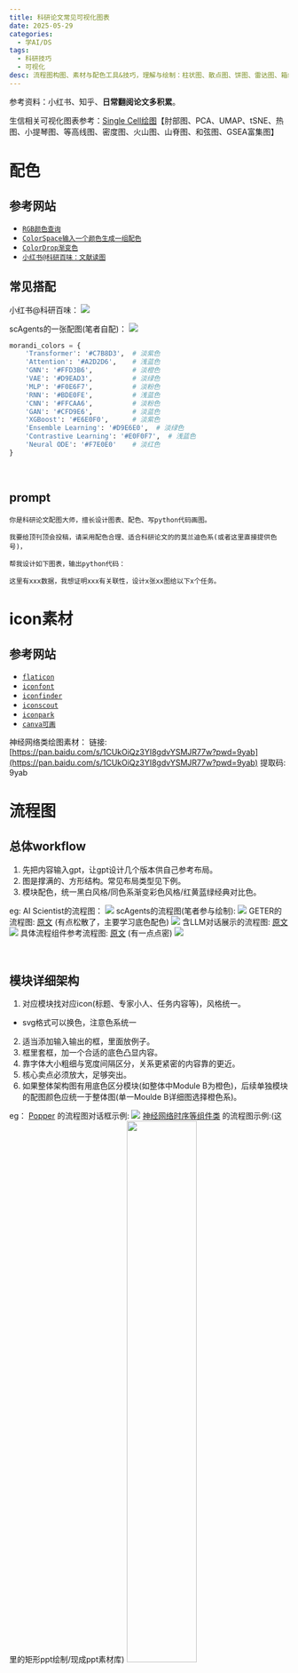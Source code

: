 ```yaml
---
title: 科研论文常见可视化图表
date: 2025-05-29
categories:
  - 学AI/DS
tags:
  - 科研技巧
  - 可视化
desc: 流程图构图、素材与配色工具&技巧，理解与绘制：柱状图、散点图、饼图、雷达图、箱线图、ROC曲线、桑基图、网络图
---
```


参考资料：小红书、知乎、**日常翻阅论文多积累**。


生信相关可视化图表参考：[Single Cell绘图](../SingleCell绘图)【肘部图、PCA、UMAP、tSNE、热图、小提琴图、等高线图、密度图、火山图、山脊图、和弦图、GSEA富集图】

# 配色

## 参考网站

- <a href="https://tools.jb51.net/static/colorpicker/">`RGB颜色查询`</a>
- <a href="https://mycolor.space/?hex=%23845EC2&sub=1">`ColorSpace输入一个颜色生成一组配色`</a>
- <a href="https://colordrop.io/">`ColorDrop渐变色`</a>
- <a href="https://www.xiaohongshu.com/collection/item/660fe3b1b900000000000001?xhsshare=WeixinSession&appuid=64f6cb2500000000060318b6&apptime=1748513951&share_id=d3d42bf052cb43f19480095d758a934c&share_channel=wechat">`小红书@科研百味：文献读图`</a>

## 常见搭配

小红书@科研百味：
<img src="https://raw.githubusercontent.com/YukinoshitaSherry/qycf_picbed/main/img/eaf1d2c08c72ceacb9d693b76272b7e.jpg">

scAgents的一张配图(笔者自配)：
<img src="https://raw.githubusercontent.com/YukinoshitaSherry/qycf_picbed/main/img/bb8c2491f70f517716ff06d47dec28f.png">

```python
morandi_colors = {
    'Transformer': '#C7B8D3',  # 淡紫色
    'Attention': '#A2D2D6',    # 浅蓝色
    'GNN': '#FFD3B6',          # 淡橙色
    'VAE': '#D9EAD3',          # 淡绿色
    'MLP': '#F0E6F7',          # 淡粉色
    'RNN': '#BDE0FE',          # 浅蓝色
    'CNN': '#FFCAA6',          # 淡粉色
    'GAN': '#CFD9E6',          # 淡蓝色
    'XGBoost': '#E6E0F0',      # 淡紫色
    'Ensemble Learning': '#D9E6E0',  # 淡绿色
    'Contrastive Learning': '#E0F0F7',  # 浅蓝色
    'Neural ODE': '#F7E0E0'    # 淡红色
}
```
<br>

## prompt

```text
你是科研论文配图大师，擅长设计图表、配色、写python代码画图。

我要给顶刊顶会投稿，请采用配色合理、适合科研论文的的莫兰迪色系(或者这里直接提供色号)，

帮我设计如下图表，输出python代码：

这里有xxx数据，我想证明xxx有关联性，设计x张xx图给以下x个任务。
```

# icon素材

## 参考网站

- <a href="https://www.flaticon.com/">`flaticon`</a>
- <a href="https://www.iconfont.cn/">`iconfont`</a>
- <a href="https://www.iconfinder.com/">`iconfinder`</a>
- <a href="https://iconscout.com/">`iconscout`</a>
- <a href="https://iconpark.oceanengine.com/home">`iconpark`</a>
- <a href="https://www.canva.cn/">`canva可画`</a>

神经网络类绘图素材：
链接:  [https://pan.baidu.com/s/1CUkOiQz3YI8gdvYSMJR77w?pwd=9yab](https://pan.baidu.com/s/1CUkOiQz3YI8gdvYSMJR77w?pwd=9yab) 提取码: 9yab
<br>


# 流程图

## 总体workflow

1. 先把内容输入gpt，让gpt设计几个版本供自己参考布局。
2. 图是撑满的、方形结构。常见布局类型见下例。
3. 模块配色，统一黑白风格/同色系渐变彩色风格/红黄蓝绿经典对比色。

eg:
AI Scientist的流程图：
<img src="https://raw.githubusercontent.com/YukinoshitaSherry/qycf_picbed/main/img/0773115d45261e1386f84f1d1264a1d.jpg">
scAgents的流程图(笔者参与绘制):
<img src="https://raw.githubusercontent.com/YukinoshitaSherry/qycf_picbed/main/img/20250601150818738.png">
GETER的流程图: <a href="https://arxiv.org/pdf/2505.15245">原文</a> (有点松散了，主要学习底色配色)
<img src="https://raw.githubusercontent.com/YukinoshitaSherry/qycf_picbed/main/img/d17b3b66d3a9181bbab656d6f6ec520.jpg">
含LLM对话展示的流程图: <a href="https://arxiv.org/pdf/2505.19122">原文</a>
<img src="https://raw.githubusercontent.com/YukinoshitaSherry/qycf_picbed/main/img/04f21a33936d4cbc5ed88ce938412bd.jpg">
具体流程组件参考流程图: <a href="https://arxiv.org/pdf/2211.14633">原文</a> (有一点点密)
<img src="https://raw.githubusercontent.com/YukinoshitaSherry/qycf_picbed/main/img/3dd9b30c21ace7cce78601fc769f7fb.jpg">

<br>


## 模块详细架构

1. 对应模块找对应icon(标题、专家小人、任务内容等)，风格统一。
  - svg格式可以换色，注意色系统一
2. 适当添加输入输出的框，里面放例子。
3. 框里套框，加一个合适的底色凸显内容。
4. 靠字体大小粗细与宽度间隔区分，关系更紧密的内容靠的更近。
5. 核心卖点必须放大，足够突出。
6. 如果整体架构图有用底色区分模块(如整体中Module B为橙色)，后续单独模块的配图颜色应统一于整体图(单一Moulde B详细图选择橙色系)。

eg：
<a href="https://arxiv.org/pdf/2502.09858">Popper</a> 的流程图对话框示例:
<img src="https://raw.githubusercontent.com/YukinoshitaSherry/qycf_picbed/main/img/20250601152033554.png">
<a href="https://arxiv.org/pdf/2505.03484">神经网络时序等组件类</a> 的流程图示例:(这里的矩形ppt绘制/现成ppt素材库)
<img src="https://raw.githubusercontent.com/YukinoshitaSherry/qycf_picbed/main/img/c7d79c1838f60ab3a9535ffc48bdb93.jpg" style="width:50%">
<br>

## ppt绘制技巧

1. 善用组合键与取消组合。
2. 善用置于顶层、置于底层，尤其是调整文本框背景色的时候。
3. 一些图形可以利用基础图形图标组合/遮挡创造出来。

<br>



# 结果可视化图表



## 柱状图
**Bar Chart**

### 作用
柱状图用于比较不同类别或组之间的数值大小，能够直观地展示数据的分布和对比关系。

### 参数
- `x`：指定 x 轴的类别或组别，通常是离散的文本标签或分类变量。
- `height`：指定每个柱子的高度，表示对应的数值大小。
- `width`：指定柱子的宽度，默认值通常为 0.8，可通过调整该值改变柱子之间的间距和整体布局。
- `bottom`：指定柱子的起始位置，默认为 0，可用于堆叠柱状图等场景。
- `align`：指定柱子的对齐方式，默认为`'center'`，也可选择`'edge'`。
- `color`：指定柱子的颜色，可以是单一颜色或颜色列表，用于区分不同的类别或组。


### 示例代码
```python
import matplotlib.pyplot as plt
import numpy as np
# 示例数据

tasks = ['drug', 'gene', 'cytokines']
metrics = ['Hal↑', 'Rel↓', 'Utl↓']
original_data = {
    'drug': [0.70, 0.25, 0.29],
    'gene': [0.72, 0.26, 0.29],
    'cytokines': [0.64, 0.30, 0.33],
}

new_data = {
    'drug': [0.75, 0.22, 0.28],
    'gene': [0.74, 0.23, 0.2655],
    'cytokines': [0.67, 0.26, 0.31],
}


# 莫兰迪色系（蓝色和绿色）
colors_blue = {
    'drug': '#5d7a94',
    'gene': '#7fb9d9',
    'cytokines': '#a5c5e0'
}

colors_green = {
    'drug': '#5e8b7e',
    'gene': '#8fb9a8',
    'cytokines': '#c4e0d4'
}

# 创建图表
fig, ax = plt.subplots(figsize=(12, 7))

# 设置柱子宽度和位置
bar_width = 0.25  # 增加柱子宽度
small_gap = 0.05  # 小组内的间隔
large_gap = 0.3   # 大组间的间隔

# 计算每种指标的起始位置
hal_start = 0
rel_start = hal_start + 3 * (2 * bar_width + small_gap) + large_gap
utl_start = rel_start + 3 * (2 * bar_width + small_gap) + large_gap

# 绘制柱状图
for i, task in enumerate(tasks):
    # Hal↑指标
    # 原始RAG系统（绿色）
    pos_hal_original = hal_start + i * (2 * bar_width + small_gap)
    bar_hal_original = ax.bar(pos_hal_original, original_data[task][0], bar_width, color=colors_green[task])
    ax.bar_label(bar_hal_original, padding=3, fmt='%.2f', fontweight='bold')

    # 新方法（蓝色）
    pos_hal_new = pos_hal_original + bar_width
    bar_hal_new = ax.bar(pos_hal_new, new_data[task][0], bar_width, color=colors_blue[task])
    ax.bar_label(bar_hal_new, padding=3, fmt='%.2f', fontweight='bold')

    # Rel↓指标
    # 原始RAG系统（绿色）
    pos_rel_original = rel_start + i * (2 * bar_width + small_gap)
    bar_rel_original = ax.bar(pos_rel_original, original_data[task][1], bar_width, color=colors_green[task])
    ax.bar_label(bar_rel_original, padding=3, fmt='%.2f', fontweight='bold')

    # 新方法（蓝色）
    pos_rel_new = pos_rel_original + bar_width
    bar_rel_new = ax.bar(pos_rel_new, new_data[task][1], bar_width, color=colors_blue[task])
    ax.bar_label(bar_rel_new, padding=3, fmt='%.2f', fontweight='bold')

    # Utl↓指标
    # 原始RAG系统（绿色）
    pos_utl_original = utl_start + i * (2 * bar_width + small_gap)
    bar_utl_original = ax.bar(pos_utl_original, original_data[task][2], bar_width, color=colors_green[task])
    ax.bar_label(bar_utl_original, padding=3, fmt='%.2f', fontweight='bold')

    # 新方法（蓝色）
    pos_utl_new = pos_utl_original + bar_width
    bar_utl_new = ax.bar(pos_utl_new, new_data[task][2], bar_width, color=colors_blue[task])
    ax.bar_label(bar_utl_new, padding=3, fmt='%.2f', fontweight='bold')

# 设置 X 轴刻度和标签
ax.set_xticks([hal_start + 3 * (bar_width + small_gap/2),
               rel_start + 3 * (bar_width + small_gap/2),
               utl_start + 3 * (bar_width + small_gap/2)])
ax.set_xticklabels(metrics, fontweight='bold')

# 设置 Y 轴标签
ax.set_ylabel('Score', fontweight='bold')

# 添加标题
ax.set_title('RAG System Evaluation Comparison', fontweight='bold')

# 添加图例
ax.legend(['Normal RAG-drug', 'Agentic RAG-drug', 'Normal RAG-gene', 'Agentic RAG-gene', 'Normal RAG-cytokines', 'Agentic RAG-cytokines',
           ],
          loc='upper right')

# 添加底部和左侧的数轴线
ax.spines['top'].set_visible(False)
ax.spines['right'].set_visible(False)
ax.spines['left'].set_visible(True)
ax.spines['bottom'].set_visible(True)

# 去掉误差线和网格线
ax.grid(False)

# 调整 Y 轴范围以确保数值标注完全显示
ax.set_ylim(0, 0.8)

# 显示图表
plt.tight_layout()
plt.show()
```
<img src="https://raw.githubusercontent.com/YukinoshitaSherry/qycf_picbed/main/img/20250601175616830.png" style="width:75%">
<br>


## 散点图
**Scatter Plot**

#### 作用
散点图用于展示两个变量之间的关系，可以揭示数据的分布模式、相关性以及异常值等。

#### 参数
- `x`：指定 x 轴的数值变量。
- `y`：指定 y 轴的数值变量。
- `s`：指定点的大小，默认值通常为 20，可以是单一数值或数组，用于表示第三个变量的大小。
- `c`：指定点的颜色，默认为`'blue'`，可以是单一颜色、颜色列表或数值数组（用于颜色映射）。
- `marker`：指定点的形状，默认为`'o'`，可选择如`','`、`'.'`、`'s'`、`'P'`等。
- `alpha`：指定点的透明度，默认为 1，可用于处理重叠点的可视化问题。

#### 示例代码
```python
import seaborn as sns
import matplotlib.pyplot as plt
import pandas as pd
import numpy as np

# 设置中文字体
plt.rcParams['font.sans-serif'] = ['SimHei']  # 用来正常显示中文标签
plt.rcParams['axes.unicode_minus'] = False  # 用来正常显示负号

# 创建示例数据
np.random.seed(42)
n_samples = 100
data = pd.DataFrame({
    '特征1': np.random.normal(0, 1, n_samples),
    '特征2': np.random.normal(0, 1, n_samples),
    '类别': np.random.choice(['A', 'B', 'C'], n_samples),
    '大小': np.random.uniform(10, 200, n_samples)
})

# 创建图形
plt.figure(figsize=(10, 8))

# 使用 seaborn 绘制散点图
scatter = sns.scatterplot(
    data=data,
    x='特征1',
    y='特征2',
    hue='类别',  # 根据类别设置不同颜色
    size='大小',  # 根据大小设置不同点的大小
    sizes=(20, 200),  # 设置点的大小范围
    alpha=0.6,  # 设置透明度
    palette='Set2'  # 设置颜色主题
)

# 添加标题和标签
plt.title('散点图示例', fontsize=15, pad=15)
plt.xlabel('特征1', fontsize=12)
plt.ylabel('特征2', fontsize=12)

# 添加网格线
plt.grid(True, linestyle='--', alpha=0.7)

# 调整图例
plt.legend(title='类别', bbox_to_anchor=(1.05, 1), loc='upper left')

# 添加相关系数
correlation = data['特征1'].corr(data['特征2'])
plt.text(0.05, 0.95, f'相关系数: {correlation:.2f}', 
         transform=plt.gca().transAxes, 
         bbox=dict(facecolor='white', alpha=0.8))

# 调整布局
plt.tight_layout()

# 显示图形
plt.show()
```

##### 高级用法

1. **添加回归线**：
```python
# 在散点图上添加回归线
sns.regplot(data=data, x='特征1', y='特征2', scatter=False, color='red')
```

2. **添加置信区间**：
```python
# 添加置信区间
sns.regplot(data=data, x='特征1', y='特征2', scatter=False, 
            ci=95,  # 95%置信区间
            color='red')
```

3. **多子图展示**：
```python
# 创建多个子图
fig, axes = plt.subplots(2, 2, figsize=(12, 10))
sns.scatterplot(data=data, x='特征1', y='特征2', ax=axes[0,0])
sns.scatterplot(data=data, x='特征1', y='特征2', hue='类别', ax=axes[0,1])
sns.scatterplot(data=data, x='特征1', y='特征2', size='大小', ax=axes[1,0])
sns.scatterplot(data=data, x='特征1', y='特征2', hue='类别', size='大小', ax=axes[1,1])
```

4. **添加核密度估计**：
```python
# 添加核密度估计
sns.jointplot(data=data, x='特征1', y='特征2', kind='scatter')
```

5. **自定义样式**：
```python
# 设置 seaborn 样式
sns.set_style("whitegrid")
sns.set_context("paper", font_scale=1.2)
sns.set_palette("husl")  # 设置颜色主题
```
<img src="https://raw.githubusercontent.com/YukinoshitaSherry/qycf_picbed/main/img/20250601194844140.png" style="width:75%">
<br>



## 饼图
**Pie Chart**

### 作用
饼图用于展示各部分占整体的比例关系，强调各分类在总量中的占比情况。

### 参数
- `x`：指定各部分的数值大小，决定了饼图中各扇形的面积占比。
- `labels`：指定各部分的标签，用于标识每个扇形代表的分类。
- `explode`：指定各扇形的偏移距离，默认为`None`，可用于突出显示某个部分。
- `colors`：指定各扇形的颜色，默认为 Matplotlib 的默认颜色循环，可以是颜色列表。
- `autopct`：指定在扇形内部显示的文本格式，如`'%1.1f%%'`用于显示百分比。
- `startangle`：指定饼图的起始角度，默认为 0，用于调整饼图的起始方向。


### 示例代码
```python
import matplotlib.pyplot as plt
# 绘制每个数据集的饼图
for i, (dataset_name, components) in enumerate(datasets.items()):
    ax = axs[i // 3, i % 3]
    
    # 提取组件名称和数值
    labels = list(components.keys())
    sizes = list(components.values())
    
    # 绘制饼图
    wedges, texts, autotexts = ax.pie(
        sizes, 
        labels=labels, 
        autopct='%1.1f%%', #显示数据的小数点位数
        startangle=90,
        colors=[morandi_colors[label] for label in labels],
        wedgeprops=dict(width=0.75, edgecolor='w') #中空
    )
    
    # 设置标题和样式
    ax.set_title(dataset_name, fontsize=18, fontweight='bold', color='#1A3A5F')  # 设置标题颜色为深蓝色
    ax.grid(True, linestyle='-', linewidth=0.5)
    
    # 设置文本样式
    plt.setp(texts, size=13, fontweight='bold')
    plt.setp(autotexts, size=11.2, fontweight='bold')
```
eg：
<img src="https://raw.githubusercontent.com/YukinoshitaSherry/qycf_picbed/main/img/bb8c2491f70f517716ff06d47dec28f.png"><br>
<br>

## 雷达图
**Radar Chart**

### 作用
雷达图用于展示多维数据的各个特征值，能够直观地比较不同样本在多个变量上的表现，常用于性能评估、特征分析等场景。

### 参数
- `data`：指定每个样本在各个特征上的数值。
- `labels`：指定各个特征的标签，用于标注雷达图的轴。
- `radar_range`：指定每个特征的数值范围，默认通常为`[0, 100]`，可根据实际数据调整，以确保数据在合理范围内展示。
- `color`：指定雷达图填充的颜色，默认为`'blue'`，通过透明度和渐变效果展示不同样本的覆盖范围。
- `fill`：指定是否填充雷达图的区域，默认为`True`，用于突出样本的综合表现区域。
- `alpha`：指定填充区域的透明度，默认为 0.25，方便多个雷达图叠加时观察重叠区域。

### 示例代码
```python
import numpy as np
import matplotlib.pyplot as plt

# 数据
labels = np.array(['Feature 1', 'Feature 2', 'Feature 3', 'Feature 4', 'Feature 5'])
data1 = np.array([80, 90, 70, 85, 75])
data2 = np.array([70, 85, 90, 65, 80])

# 计算雷达图的角度
angles = np.linspace(0, 2 * np.pi, len(labels), endpoint=False).tolist()

# 闭合数据
data1 = np.concatenate((data1, [data1[0]]))
data2 = np.concatenate((data2, [data2[0]]))
angles += angles[:1]

# 创建雷达图
fig, ax = plt.subplots(figsize=(6, 6), subplot_kw=dict(polar=True))
ax.fill(angles, data1, color='red', alpha=0.25)
ax.fill(angles, data2, color='blue', alpha=0.25)
ax.plot(angles, data1, color='red', linewidth=2, label='Sample 1')
ax.plot(angles, data2, color='blue', linewidth=2, label='Sample 2')
ax.set_yticklabels([])
ax.set_xticks(angles[:-1])
ax.set_xticklabels(labels)

# 添加标题
plt.title('Radar Chart Example')

# 添加图例
plt.legend(loc='upper right', bbox_to_anchor=(0.1, 0.1))

# 显示图表
plt.show()
```
<img src="https://raw.githubusercontent.com/YukinoshitaSherry/qycf_picbed/main/img/fe03bda7bc7d062806cb76b053cd82a.png">
<br>


## 箱线图
**Boxplot**

### 作用
箱线图用于展示数据的分布特征，包括中位数、四分位数、异常值等，能够快速识别数据的中心位置、离散程度以及异常值情况。

### 参数
- `data`：指定输入数据，可以是数组或数组列表，用于绘制一个或多个箱线图。
- `vert`：指定箱线图的方向，默认为`True`（垂直），设置为`False`时为水平方向。
- `widths`：指定箱体的宽度，默认为 0.5，对于水平箱线图则是箱体的高度。
- `patch_artist`：指定是否使用`PatchArtist`绘制箱体，默认为`False`，设置为`True`时可以自定义箱体的颜色和样式。
- `sym`：指定异常值的标记样式，默认为`'b+'`，可指定颜色和标记形状。
- `whis`：指定须的长度，默认为 1.5，表示须的范围是四分位距的 1.5 倍，超出此范围的值被视为异常值。

### 示例代码
```python
import matplotlib.pyplot as plt

# 数据
data = [[1, 2, 3, 4, 5], [2, 3, 4, 5, 6], [3, 4, 5, 6, 7]]

# 创建箱线图
plt.boxplot(data, vert=True, patch_artist=True, widths=0.5, sym='r+', whis=1.5)

# 添加标题和标签
plt.title('Boxplot Example')
plt.xlabel('Groups')
plt.ylabel('Values')

# 显示图表
plt.show()
```

<div style="display: flex; justify-content: space-between;">
    <img src="https://raw.githubusercontent.com/YukinoshitaSherry/qycf_picbed/main/img/20250530041214654.png" style="width:46%">
    <img src="https://raw.githubusercontent.com/YukinoshitaSherry/qycf_picbed/main/img/20250529051220091.png" style="width:46%">
</div>


<br>

## ROC 曲线
**ROC Curve**

### 作用
ROC 曲线用于评估二分类模型的性能，通过绘制真正例率与假正例率之间的关系，能够直观地展示模型在不同阈值下的分类能力，帮助选择最优的分类阈值。

### 参数
- `fpr`：假正例率数组，表示在不同阈值下模型将负类错误分类为正类的比例。
- `tpr`：真正例率数组，表示在不同阈值下模型正确识别正类的比例。
- `roc_auc`：ROC 曲线下的面积（AUC），用于量化模型的整体性能，值越大表示模型性能越好。
- `label`：图例标签，默认为`None`，用于标识不同模型或条件下的 ROC 曲线。
- `color`：曲线的颜色，默认为`'blue'`，可通过指定颜色参数区分多条曲线。
- `lw`：线宽，默认为 2，可根据需要调整曲线的粗细以增强可视化效果。

### 示例代码
```python
import numpy as np
import matplotlib.pyplot as plt
from sklearn.metrics import roc_curve, auc

# 数据
y_true = np.array([0, 0, 1, 1])
y_scores = np.array([0.1, 0.4, 0.35, 0.8])

# 计算 ROC 曲线和 AUC
fpr, tpr, thresholds = roc_curve(y_true, y_scores)
roc_auc = auc(fpr, tpr)

# 创建 ROC 曲线图
plt.plot(fpr, tpr, color='blue', lw=2, label=f'ROC curve (AUC = {roc_auc:.2f})')
plt.plot([0, 1], [0, 1], color='gray', lw=1, linestyle='--')
plt.xlim([0.0, 1.0])
plt.ylim([0.0, 1.05])
plt.xlabel('False Positive Rate')
plt.ylabel('True Positive Rate')
plt.title('ROC Curve Example')
plt.legend(loc='lower right')

# 显示图表
plt.show()
```
<div style="display: flex; justify-content: space-between;">
    <img src="https://raw.githubusercontent.com/YukinoshitaSherry/qycf_picbed/main/img/20250530041307804.png" style="width:46%">
    <img src="https://raw.githubusercontent.com/YukinoshitaSherry/qycf_picbed/main/img/20250529051347095.png" style="width:46%">
</div>
<br>

## 桑基图
**Sankey Diagram**

### 作用
桑基图用于展示数据的流向和转换关系，能够直观地呈现不同节点之间的流量或转移情况，常用于能源流向、资金流动、用户转化等场景。

### 参数
- `data`：指定节点之间的流量数据，通常为包含源节点、目标节点和流量的列表或 DataFrame。
- `nodeWidth`：指定节点的宽度，默认通常为 20，可根据需要调整节点的大小以适应不同数据规模和布局。
- `nodePadding`：指定节点之间的间距，默认通常为 10，用于避免节点重叠，确保图表的可读性。
- `splinePadding`：指定流向曲线与节点之间的距离，默认通常为 8，用于调整曲线的形状和布局。
- `colors`：指定节点的颜色，默认为`'d3.schemeCategory10'`，可通过颜色映射或自定义颜色列表区分不同节点类别。
- `marginTop`、`marginRight`、`marginBottom`、`marginLeft`：指定图表的上、右、下、左外边距，默认通常为 0，可根据需要调整图表在容器中的位置和布局。

### 示例代码
```python
from bokeh.plotting import figure, show, output_file
from bokeh.models import ColumnDataSource, LabelSet
from bokeh.palettes import Category10

# 数据
nodes = ['A', 'B', 'C', 'D', 'E', 'F']
links = [
    {'source': 'A', 'target': 'B', 'value': 5},
    {'source': 'A', 'target': 'C', 'value': 3},
    {'source': 'B', 'target': 'D', 'value': 4},
    {'source': 'B', 'target': 'E', 'value': 2},
    {'source': 'C', 'target': 'E', 'value': 1},
    {'source': 'C', 'target': 'F', 'value': 2},
    {'source': 'D', 'target': 'F', 'value': 3},
    {'source': 'E', 'target': 'F', 'value': 2}
]

# 创建桑基图
output_file('sankey_example.html')
p = figure(title='Sankey Diagram Example', x_range=nodes, y_range=nodes, plot_width=800, plot_height=600)
p.xgrid.grid_line_color = None
p.ygrid.grid_line_color = None

# 绘制节点
node_coords = [(i, 0) for i in range(len(nodes))]
node_source = ColumnDataSource({'x': [x for x, y in node_coords], 'y': [y for x, y in node_coords], 'names': nodes})
p.circle(x='x', y='y', size=20, source=node_source, color=Category10[10][:len(nodes)], legend_field='names')

# 绘制连接线
for link in links:
    source_idx = nodes.index(link['source'])
    target_idx = nodes.index(link['target'])
    p.quadratic_curve(x0=source_idx, y0=0, x1=target_idx, y1=0, x2=(source_idx + target_idx) / 2, y2=0.5, line_width=link['value'], color='gray')

# 添加标签
labels = LabelSet(x='x', y='y', text='names', level='glyph', source=node_source, text_align='center', text_baseline='middle')
p.add_layout(labels)

# 显示图表
show(p)
```
<img src="https://raw.githubusercontent.com/YukinoshitaSherry/qycf_picbed/main/img/20250601195652041.png" >


<br>

## 网络图
**Network Graph**

### 作用
网络图用于展示实体之间的关系和连接结构，能够直观地呈现复杂系统中的交互关系，如社交网络、分子相互作用网络等。

### 参数
- `nodes`：指定网络中的节点，可以是节点的列表或包含节点属性的列表。
- `edges`：指定节点之间的连接关系，通常为包含源节点和目标节点的列表或包含权重的列表。
- `node_size`：指定节点的大小，默认通常为 300，可根据节点的重要性和数据属性进行调整，如按度中心性大小设置节点尺寸，突出关键节点。
- `node_color`：指定节点的颜色，默认为`'skyblue'`，可以是单一颜色或颜色列表，用于区分不同类型的节点或根据节点属性映射颜色。
- `edge_color`：指定边的颜色，默认为`'black'`，可用于区分不同类型的关系或表示边的权重。
- `width`：指定边的宽度，默认为 1.0，可根据边的权重进行调整，反映关系的强弱。
- `edge_cmap`：指定边的颜色映射，默认为`None`，用于根据边的权重或其他属性进行颜色编码，增强关系的可视化效果。
- `style`：指定边的线条样式，默认为`'solid'`，可选择如`'dashed'`、`'dotted'`等，用于区分不同类型的边。

### 示例代码
```python
import networkx as nx
import matplotlib.pyplot as plt

# 创建网络图
G = nx.Graph()

# 添加节点
nodes = ['A', 'B', 'C', 'D', 'E']
G.add_nodes_from(nodes)

# 添加边
edges = [('A', 'B'), ('A', 'C'), ('B', 'C'), ('B', 'D'), ('C', 'D'), ('D', 'E')]
G.add_edges_from(edges)

# 绘制网络图
pos = nx.spring_layout(G)  # 使用 Fruchterman-Reingold 布局算法
nx.draw(G, pos, with_labels=True, node_size=500, node_color='skyblue', edge_color='black', linewidths=1, font_size=15)

# 添加标题
plt.title('Network Graph Example')

# 显示图表
plt.show()
```
<img src="https://raw.githubusercontent.com/YukinoshitaSherry/qycf_picbed/main/img/20250601195718322.png" style="width:55%">
